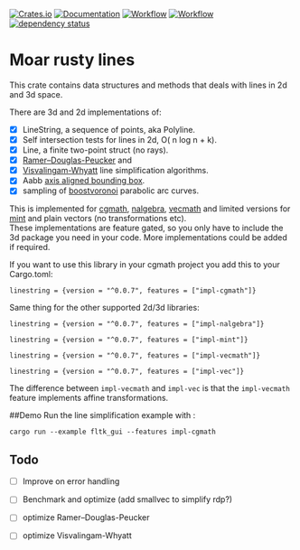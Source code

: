 [![Crates.io](https://meritbadge.herokuapp.com/linestring)](https://crates.io/crates/linestring)
[![Documentation](https://docs.rs/linestring/badge.svg)](https://docs.rs/linestring)
[![Workflow](https://github.com/eadf/linestring.rs/workflows/Rust/badge.svg)](https://github.com/eadf/linestring.rs/workflows/Rust/badge.svg)
[![Workflow](https://github.com/eadf/linestring.rs/workflows/Clippy/badge.svg)](https://github.com/eadf/linestring.rs/workflows/Clippy/badge.svg)
[![dependency status](https://deps.rs/crate/linestring/0.0.7/status.svg)](https://deps.rs/crate/linestring/0.0.7)

# Moar rusty lines

This crate contains data structures and methods that deals with lines in 2d and 3d space.

There are 3d and 2d implementations of:
- [x] LineString, a sequence of points, aka Polyline.
- [x] Self intersection tests for lines in 2d, O( n log n + k).
- [x] Line, a finite two-point struct (no rays).
- [x] [Ramer–Douglas-Peucker](https://en.wikipedia.org/wiki/Ramer–Douglas–Peucker_algorithm) and
- [x] [Visvalingam-Whyatt](https://en.wikipedia.org/wiki/Visvalingam–Whyatt_algorithm) line simplification algorithms.
- [x] Aabb [axis aligned bounding box](https://en.wikipedia.org/wiki/Minimum_bounding_box).
- [x] sampling of [boostvoronoi](https://github.com/eadf/boostvoronoi.rs) parabolic arc curves.

This is implemented for [cgmath](https://crates.io/crates/cgmath), 
[nalgebra](https://crates.io/crates/nalgebra), [vecmath](https://crates.io/crates/vecmath) 
and limited versions for [mint](https://crates.io/crates/mint) and plain vectors (no transformations etc).
\
These implementations are feature gated, so you only have to include the 3d package you need in your code.
More implementations could be added if required.

If you want to use this library in your cgmath project you add this to your Cargo.toml:
```cargo
linestring = {version = "^0.0.7", features = ["impl-cgmath"]}
```
Same thing for the other supported 2d/3d libraries: 
```cargo
linestring = {version = "^0.0.7", features = ["impl-nalgebra"]}
```

```cargo
linestring = {version = "^0.0.7", features = ["impl-mint"]}
```

```cargo
linestring = {version = "^0.0.7", features = ["impl-vecmath"]}
```
```cargo
linestring = {version = "^0.0.7", features = ["impl-vec"]}
```
The difference between ```impl-vecmath``` and ```impl-vec``` is that the ```impl-vecmath``` feature implements 
affine transformations.

##Demo
Run the line simplification example with :
```fish
cargo run --example fltk_gui --features impl-cgmath
```

## Todo
- [ ] Improve on error handling
- [ ] Benchmark and optimize (add smallvec to simplify rdp?)
- [ ] optimize Ramer–Douglas-Peucker
- [ ] optimize Visvalingam-Whyatt

